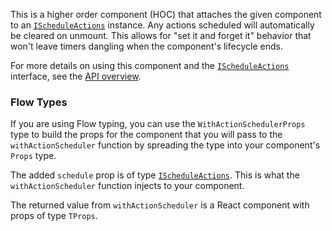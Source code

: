 This is a higher order component (HOC) that attaches the given component to an
[`IScheduleActions`](#ischeduleactions) instance. Any actions scheduled will automatically be
cleared on unmount. This allows for "set it and forget it" behavior that won't
leave timers dangling when the component's lifecycle ends.

For more details on using this component and the [`IScheduleActions`](#ischeduleactions) interface,
see the [API overview](#timing-api-overview).

### Flow Types
If you are using Flow typing, you can use the `WithActionSchedulerProps` type
to build the props for the component that you will pass to the `withActionScheduler`
function by spreading the type into your component's `Props` type.

The added `schedule` prop is of type [`IScheduleActions`](#ischeduleactions). This is what the
`withActionScheduler` function injects to your component.

The returned value from `withActionScheduler` is a React component with props of
type `TProps`.
